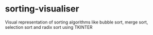 # sorting-visualiser
Visual representation of sorting algorithms like bubble sort, merge sort, selection sort and radix sort using TKINTER
